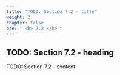 ```yaml
---
title: "TODO: Section 7.2 - title"
weight: 2
chapter: false
pre: " <b> 7.2 </b> "
---
```


## TODO: Section 7.2 - heading

TODO: Section 7.2 - content
